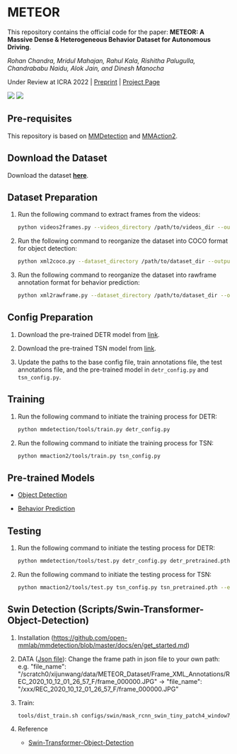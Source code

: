 # METEOR
This repository contains the official code for the paper: **METEOR: A Massive Dense & Heterogeneous Behavior Dataset for Autonomous Driving**.

*Rohan Chandra, Mridul Mahajan, Rahul Kala, Rishitha Palugulla, Chandrababu Naidu, Alok Jain, and Dinesh Manocha*

Under Review at ICRA 2022 | [Preprint](https://arxiv.org/pdf/2109.07648v1.pdf) | [Project Page](https://gamma.umd.edu/meteor/)

<img src="https://github.com/MridulMahajan44/METEOR/blob/main/gifs/github_gif.gif"/> <img src="https://github.com/MridulMahajan44/METEOR/blob/main/gifs/WL.gif"/>



## Pre-requisites

This repository is based on [MMDetection](https://mmdetection.readthedocs.io/en/latest/get_started.html) and [MMAction2](https://mmaction2.readthedocs.io/en/latest/getting_started.html). 

## Download the Dataset
Download the dataset [**here**](https://umd.app.box.com/s/rys1c4d3dhtge775t6hm9uualkx7yn4q).

## Dataset Preparation

1. Run the following command to extract frames from the videos:

   ```bash
   python videos2frames.py --videos_directory /path/to/videos_dir --output_directory /path/to/output_dir
   ```

2. Run the following command to reorganize the dataset into COCO format for object detection:

   ```bash
   python xml2coco.py --dataset_directory /path/to/dataset_dir --output_directory /path/to/output_dir
   ```

3. Run the following command to reorganize the dataset into rawframe annotation format for behavior prediction:

   ```bash
   python xml2rawframe.py --dataset_directory /path/to/dataset_dir --output_directory /path/to/output_dir
   ```

## Config Preparation

1. Download the pre-trained DETR model from [link](https://download.openmmlab.com/mmdetection/v2.0/detr/detr_r50_8x2_150e_coco/detr_r50_8x2_150e_coco_20201130_194835-2c4b8974.pth).

2. Download the pre-trained TSN model from [link](https://download.openmmlab.com/mmaction/recognition/tsn/tsn_r101_1x1x5_50e_mmit_rgb/tsn_r101_1x1x5_50e_mmit_rgb_20200618-642f450d.pth).

3. Update the paths to the base config file, train annotations file, the test annotations file, and the pre-trained model in `detr_config.py` and `tsn_config.py`. 

## Training

1. Run the following command to initiate the training process for DETR:
    
   ```bash
   python mmdetection/tools/train.py detr_config.py
   ```

2. Run the following command to initiate the training process for TSN:
    
   ```bash
   python mmaction2/tools/train.py tsn_config.py
   ```
   
## Pre-trained Models

* [Object Detection](https://drive.google.com/file/d/17NMvTJZiRrLfSRWwjJd4zx4ELQ9_9uWq/view?usp=sharing)

* [Behavior Prediction](https://drive.google.com/file/d/1DPeiTTLZKoOboCTW-kaDDAl0UhNBCtZa/view?usp=sharing)

## Testing

1. Run the following command to initiate the testing process for DETR:
    
   ```bash
   python mmdetection/tools/test.py detr_config.py detr_pretrained.pth --eval bbox mAP recall
   ```

2. Run the following command to initiate the testing process for TSN:
    
   ```bash
   python mmaction2/tools/test.py tsn_config.py tsn_pretrained.pth --eval mmit_mean_average_precision
   ```
   
## Swin Detection (Scripts/Swin-Transformer-Object-Detection)
 
1. Installation (https://github.com/open-mmlab/mmdetection/blob/master/docs/en/get_started.md)

2. DATA ([Json file](https://drive.google.com/drive/folders/1BV2EUYH0G2rAIRrOwJaeWPkehaqEtuzg?usp=sharing)): 
 Change the frame path in json file to your own path:
 e.g. "file_name": "/scratch0/xijunwang/data/METEOR_Dataset/Frame_XML_Annotations/REC_2020_10_12_01_26_57_F/frame_000000.JPG" -> "file_name": "/xxx/REC_2020_10_12_01_26_57_F/frame_000000.JPG"

3. Train:
   ```bash
   tools/dist_train.sh configs/swin/mask_rcnn_swin_tiny_patch4_window7_mstrain_480-800_adamw_1x_metor.py 8 --cfg-options model.pretrained=<PRETRAIN_MODEL>
   ```
   
4. Reference 
   * [Swin-Transformer-Object-Detection](https://github.com/SwinTransformer/Swin-Transformer-Object-Detection)
   
   
 





 
 

